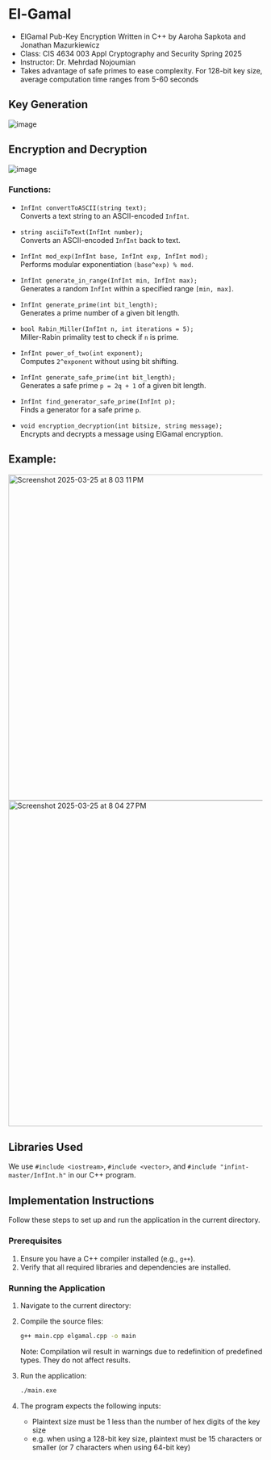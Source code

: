 # El-Gamal
 - ElGamal Pub-Key Encryption Written in C++ by Aaroha Sapkota and Jonathan Mazurkiewicz
 - Class: CIS 4634 003 Appl Cryptography and Security Spring 2025
 - Instructor: Dr. Mehrdad Nojoumian
 - Takes advantage of safe primes to ease complexity. For 128-bit key size, average computation time ranges from 5-60 seconds 

## Key Generation
![image](https://github.com/user-attachments/assets/5b0b3f40-b632-4174-b857-1cd8634f7d1a)

## Encryption and Decryption
![image](https://github.com/user-attachments/assets/ead2b56e-7e4b-4847-a5f4-caf883f20f08)

### Functions:

- `InfInt convertToASCII(string text);`  
  Converts a text string to an ASCII-encoded `InfInt`.

- `string asciiToText(InfInt number);`  
  Converts an ASCII-encoded `InfInt` back to text.

- `InfInt mod_exp(InfInt base, InfInt exp, InfInt mod);`  
  Performs modular exponentiation `(base^exp) % mod`.

- `InfInt generate_in_range(InfInt min, InfInt max);`  
  Generates a random `InfInt` within a specified range `[min, max]`.

- `InfInt generate_prime(int bit_length);`  
  Generates a prime number of a given bit length.

- `bool Rabin_Miller(InfInt n, int iterations = 5);`  
  Miller-Rabin primality test to check if `n` is prime.

- `InfInt power_of_two(int exponent);`  
  Computes `2^exponent` without using bit shifting.

- `InfInt generate_safe_prime(int bit_length);`  
  Generates a safe prime `p = 2q + 1` of a given bit length.

- `InfInt find_generator_safe_prime(InfInt p);`  
  Finds a generator for a safe prime `p`.

- `void encryption_decryption(int bitsize, string message);`  
  Encrypts and decrypts a message using ElGamal encryption.


## Example:

<img width="646" alt="Screenshot 2025-03-25 at 8 03 11 PM" src="https://github.com/user-attachments/assets/6adcd0be-434b-469e-afe8-829dbd7c1c75" />
<img width="646" alt="Screenshot 2025-03-25 at 8 04 27 PM" src="https://github.com/user-attachments/assets/1e44c3f4-a5f3-46e0-8d11-a29668abd858" />




## Libraries Used
We use `#include <iostream>`, `#include <vector>`, and `#include "infint-master/InfInt.h"` in our C++ program.


## Implementation Instructions

Follow these steps to set up and run the application in the current directory.

### Prerequisites
1. Ensure you have a C++ compiler installed (e.g., `g++`).
2. Verify that all required libraries and dependencies are installed.

### Running the Application
1. Navigate to the current directory:

2. Compile the source files:
    ```bash
    g++ main.cpp elgamal.cpp -o main
    ```
    Note: Compilation wil result in warnings due to redefinition of predefined types. They do not affect results.

3. Run the application:
    ```bash
    ./main.exe
    ```

4. The program expects the following inputs:
      - Plaintext size must be 1 less than the number of hex digits of the key size
      - e.g. when using a 128-bit key size, plaintext must be 15 characters or smaller (or 7 characters when using 64-bit key)



